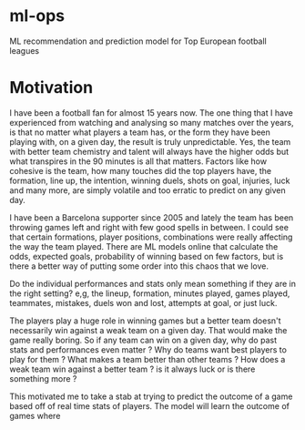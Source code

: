 # ml-ops
ML recommendation and prediction model for Top European football leagues

# Motivation
I have been a football fan for almost 15 years now. The one thing that I have experienced from watching and analysing so many matches over the years, is that no matter what players a team has, or the form they have been playing with, on a given day, the result is truly unpredictable. Yes, the team with better team chemistry and talent will always have the higher odds but what transpires in the 90 minutes is all that matters. Factors like how cohesive is the team, how many touches did the top players have, the formation, line up, the intention, winning duels, shots on goal, injuries, luck and many more, are simply volatile and too erratic to predict on any given day.

I have been a Barcelona supporter since 2005 and lately the team has been throwing games left and right with few good spells in between. 
I could see that certain formations, player positions, combinations were really affecting the way the team played. There are ML models online that calculate the odds, expected goals, probability of winning based on few factors, but is there a better way of putting some order into this chaos that we love. 

Do the individual performances and stats only mean something if they are in the right setting? e,g, the lineup, formation, minutes played, games played, teammates, mistakes, duels won and lost, attempts at goal, or just luck. 

The players play a huge role in winning games but a better team doesn't necessarily win against a weak team on a given day. That would make the game really boring. So if any team can win on a given day, why do past stats and performances even matter ? Why do teams want best players to play for them ? What makes a team better than other teams ? How does a weak team win against a better team ? is it always luck or is there something more ?

This motivated me to take a stab at trying to predict the outcome of a game based off of real time stats of players. The model will learn the outcome of games where 
